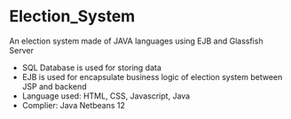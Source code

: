 # Election_System
An election system made of JAVA languages using EJB and Glassfish Server
- SQL Database is used for storing data
- EJB is used for encapsulate business logic of election system between JSP and backend
- Language used: HTML, CSS, Javascript, Java
- Complier: Java Netbeans 12
